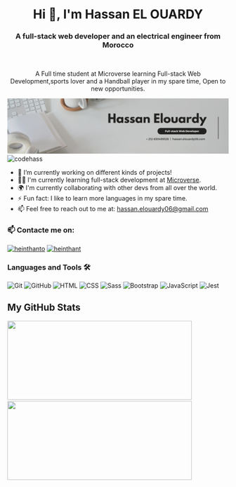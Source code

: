 
<h1 align="center">Hi 👋, I'm Hassan EL OUARDY</h1>

<h3 align="center">A full-stack web developer and an electrical engineer from Morocco</h3>
 <br />
<p align="center">A Full time student at Microverse learning Full-stack Web Development,sports lover and a Handball player in my spare time, Open to new opportunities.
</p>

![Cover photo](banner.png)
<img src="https://komarev.com/ghpvc/?username=codehass" alt="codehass" />

- 🔭 I’m currently working on different kinds of projects!
- 👨‍🚀 I'm currently learning full-stack development at [Microverse](https://github.com/microverseinc).
- 🌍 I'm currently collaborating with other devs from all over the world.
- ⚡ Fun fact: I like to learn more languages in my spare time.
- 📫 Feel free to reach out to me at: hassan.elouardy06@gmail.com
### 📫 Contacte me on:

<p align="left">
<a href="https://twitter.com/hassanelourdy" target="blank"><img align="center" src="https://raw.githubusercontent.com/rahuldkjain/github-profile-readme-generator/master/src/images/icons/Social/twitter.svg" alt="heinthanto" height="30" width="40" /></a>
<a href="https://www.linkedin.com/in/hassan-el-ouardy-360b99169/" target="blank"><img align="center" src="https://raw.githubusercontent.com/rahuldkjain/github-profile-readme-generator/master/src/images/icons/Social/linked-in-alt.svg" alt="heinthant" height="30" width="40" /></a>

</p>

### Languages and Tools 🛠
<div align="left">
  <img height="50" src="https://user-images.githubusercontent.com/25181517/117364277-fc4eb280-aebd-11eb-8769-a3583c6a2037.png" alt="Git" title="Git" />
	<img height="50" src="https://user-images.githubusercontent.com/25181517/117364276-fc4eb280-aebd-11eb-92ba-8a6ef74b7313.png" alt="GitHub" title="GitHub" />
	<img height="50" src="https://user-images.githubusercontent.com/25181517/117447535-f00a3a00-af3d-11eb-89bf-45aaf56dbaf1.png" alt="HTML" title="HTML" />
	<img height="50" src="https://user-images.githubusercontent.com/25181517/117447663-0fa16280-af3e-11eb-8677-bcf8e4f8e298.png" alt="CSS" title="CSS" />
	<img height="50" src="https://github.com/get-icon/geticon/raw/master/icons/sass.svg" alt="Sass" title="Sass" />
	<img height="50" src="https://user-images.githubusercontent.com/25181517/121402101-c89df700-c959-11eb-8b4a-bbadf9e84b30.png" alt="Bootstrap" title="Bootstrap" />
  <img height="50" src="https://user-images.githubusercontent.com/25181517/117447155-6a868a00-af3d-11eb-9cfe-245df15c9f3f.png" alt="JavaScript" title="JavaScript" />
  <img height="50" src="https://github.com/get-icon/geticon/raw/master/icons/jest.svg" alt="Jest" title="Jest" />
</div>


<h2 align ="left">My GitHub Stats</h2>
<div>
  <img height="180" width="420" src="https://github-readme-stats-eight-theta.vercel.app/api?username=codehass&show_icons=true&theme=nightowl&count_private=true"/>
  <img height="180" width="420" src="https://github-readme-stats.vercel.app/api/top-langs/?username=codehass&show_icons=true&theme=nightowl&layout=compact"/>
</div>
